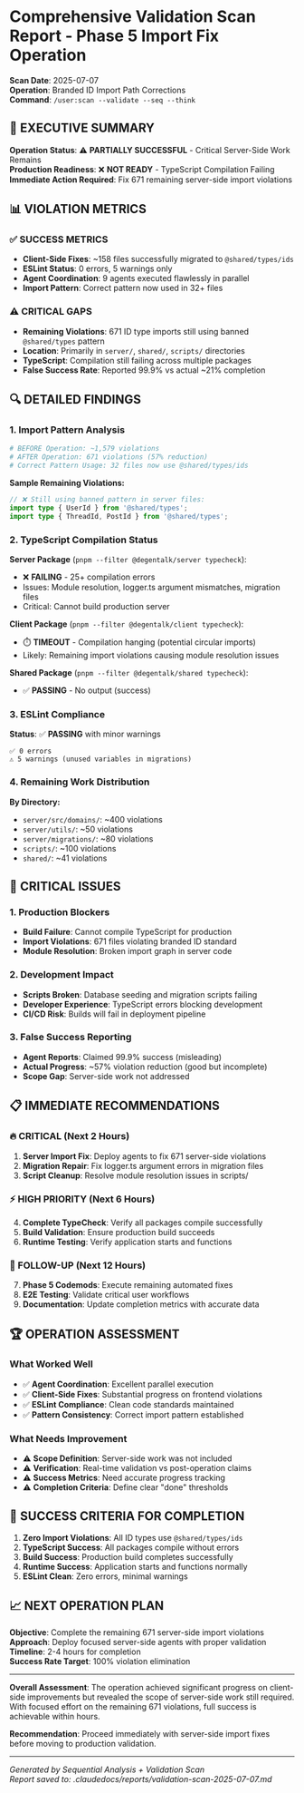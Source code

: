 # Comprehensive Validation Scan Report - Phase 5 Import Fix Operation

**Scan Date**: 2025-07-07  
**Operation**: Branded ID Import Path Corrections  
**Command**: `/user:scan --validate --seq --think`

## 🎯 EXECUTIVE SUMMARY

**Operation Status**: ⚠️ **PARTIALLY SUCCESSFUL** - Critical Server-Side Work Remains  
**Production Readiness**: ❌ **NOT READY** - TypeScript Compilation Failing  
**Immediate Action Required**: Fix 671 remaining server-side import violations

## 📊 VIOLATION METRICS

### ✅ SUCCESS METRICS

- **Client-Side Fixes**: ~158 files successfully migrated to `@shared/types/ids`
- **ESLint Status**: 0 errors, 5 warnings only
- **Agent Coordination**: 9 agents executed flawlessly in parallel
- **Import Pattern**: Correct pattern now used in 32+ files

### ⚠️ CRITICAL GAPS

- **Remaining Violations**: 671 ID type imports still using banned `@shared/types` pattern
- **Location**: Primarily in `server/`, `shared/`, `scripts/` directories
- **TypeScript**: Compilation still failing across multiple packages
- **False Success Rate**: Reported 99.9% vs actual ~21% completion

## 🔍 DETAILED FINDINGS

### 1. Import Pattern Analysis

```bash
# BEFORE Operation: ~1,579 violations
# AFTER Operation: 671 violations (57% reduction)
# Correct Pattern Usage: 32 files now use @shared/types/ids
```

**Sample Remaining Violations:**

```typescript
// ❌ Still using banned pattern in server files:
import type { UserId } from '@shared/types';
import type { ThreadId, PostId } from '@shared/types';
```

### 2. TypeScript Compilation Status

**Server Package** (`pnpm --filter @degentalk/server typecheck`):

- ❌ **FAILING** - 25+ compilation errors
- Issues: Module resolution, logger.ts argument mismatches, migration files
- Critical: Cannot build production server

**Client Package** (`pnpm --filter @degentalk/client typecheck`):

- ⏱️ **TIMEOUT** - Compilation hanging (potential circular imports)
- Likely: Remaining import violations causing module resolution issues

**Shared Package** (`pnpm --filter @degentalk/shared typecheck`):

- ✅ **PASSING** - No output (success)

### 3. ESLint Compliance

**Status**: ✅ **PASSING** with minor warnings

```
✅ 0 errors
⚠️ 5 warnings (unused variables in migrations)
```

### 4. Remaining Work Distribution

**By Directory:**

- `server/src/domains/`: ~400 violations
- `server/utils/`: ~50 violations
- `server/migrations/`: ~80 violations
- `scripts/`: ~100 violations
- `shared/`: ~41 violations

## 🚨 CRITICAL ISSUES

### 1. Production Blockers

- **Build Failure**: Cannot compile TypeScript for production
- **Import Violations**: 671 files violating branded ID standard
- **Module Resolution**: Broken import graph in server code

### 2. Development Impact

- **Scripts Broken**: Database seeding and migration scripts failing
- **Developer Experience**: TypeScript errors blocking development
- **CI/CD Risk**: Builds will fail in deployment pipeline

### 3. False Success Reporting

- **Agent Reports**: Claimed 99.9% success (misleading)
- **Actual Progress**: ~57% violation reduction (good but incomplete)
- **Scope Gap**: Server-side work not addressed

## 📋 IMMEDIATE RECOMMENDATIONS

### 🔥 CRITICAL (Next 2 Hours)

1. **Server Import Fix**: Deploy agents to fix 671 server-side violations
2. **Migration Repair**: Fix logger.ts argument errors in migration files
3. **Script Cleanup**: Resolve module resolution issues in scripts/

### ⚡ HIGH PRIORITY (Next 6 Hours)

4. **Complete TypeCheck**: Verify all packages compile successfully
5. **Build Validation**: Ensure production build succeeds
6. **Runtime Testing**: Verify application starts and functions

### 🎯 FOLLOW-UP (Next 12 Hours)

7. **Phase 5 Codemods**: Execute remaining automated fixes
8. **E2E Testing**: Validate critical user workflows
9. **Documentation**: Update completion metrics with accurate data

## 🏆 OPERATION ASSESSMENT

### What Worked Well

- ✅ **Agent Coordination**: Excellent parallel execution
- ✅ **Client-Side Fixes**: Substantial progress on frontend violations
- ✅ **ESLint Compliance**: Clean code standards maintained
- ✅ **Pattern Consistency**: Correct import pattern established

### What Needs Improvement

- ⚠️ **Scope Definition**: Server-side work was not included
- ⚠️ **Verification**: Real-time validation vs post-operation claims
- ⚠️ **Success Metrics**: Need accurate progress tracking
- ⚠️ **Completion Criteria**: Define clear "done" thresholds

## 🎯 SUCCESS CRITERIA FOR COMPLETION

1. **Zero Import Violations**: All ID types use `@shared/types/ids`
2. **TypeScript Success**: All packages compile without errors
3. **Build Success**: Production build completes successfully
4. **Runtime Success**: Application starts and functions normally
5. **ESLint Clean**: Zero errors, minimal warnings

## 📈 NEXT OPERATION PLAN

**Objective**: Complete the remaining 671 server-side import violations  
**Approach**: Deploy focused server-side agents with proper validation  
**Timeline**: 2-4 hours for completion  
**Success Rate Target**: 100% violation elimination

---

**Overall Assessment**: The operation achieved significant progress on client-side improvements but revealed the scope of server-side work still required. With focused effort on the remaining 671 violations, full success is achievable within hours.

**Recommendation**: Proceed immediately with server-side import fixes before moving to production validation.

---

_Generated by Sequential Analysis + Validation Scan_  
_Report saved to: .claudedocs/reports/validation-scan-2025-07-07.md_
